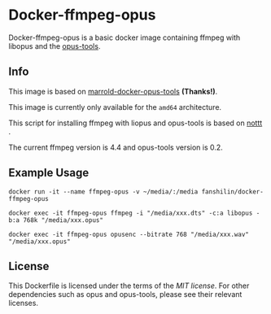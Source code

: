 
# Docker-ffmpeg-opus

Docker-ffmpeg-opus is a basic docker image containing ffmpeg with libopus and the [opus-tools](https://opus-codec.org/release/dev/2018/09/18/opus-tools-0_2.html).

## Info

This image is based on [marrold-docker-opus-tools](https://github.com/marrold/marrold-docker-opus-tools) <b>(Thanks!)</b>.

This image is currently only available for the `amd64` architecture.

This script for installing ffmpeg with liopus and opus-tools is based on [nottt](https://gist.github.com/Nottt/f55dd79ca235d8add67423a76b304961) .

The current ffmpeg version is 4.4 and opus-tools version is 0.2.

## Example Usage

`docker run -it --name ffmpeg-opus -v ~/media/:/media fanshilin/docker-ffmpeg-opus`

`docker exec -it ffmpeg-opus ffmpeg -i "/media/xxx.dts" -c:a libopus -b:a 768k "/media/xxx.opus"`

`docker exec -it ffmpeg-opus opusenc --bitrate 768 "/media/xxx.wav" "/media/xxx.opus"`

## License

This Dockerfile is licensed under the terms of the _MIT license_. For other dependencies such as opus and opus-tools, please see their relevant licenses.

